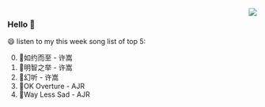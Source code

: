 <img align="right"  src="https://github-readme-stats.vercel.app/api/top-langs/?username=kvnZero" />

### Hello 👋

😄 listen to my this week song list of top 5:

0. 🌈如约而至 - 许嵩
1. 🌈明智之举 - 许嵩
2. 🌈幻听 - 许嵩
3. 🌈OK Overture - AJR
4. 🌈Way Less Sad - AJR

